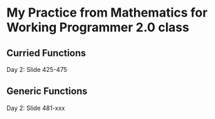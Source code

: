 # My Practice from Mathematics for Working Programmer 2.0 class
## Curried Functions
Day 2: Slide 425-475

## Generic Functions
Day 2: Slide 481-xxx

